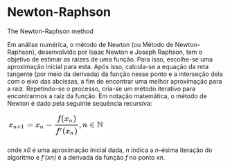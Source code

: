 # Newton-Raphson
The Newton-Raphson method

Em análise numérica, o método de Newton (ou Método de Newton–Raphson), desenvolvido por Isaac Newton e Joseph Raphson, tem o objetivo de estimar as raízes de uma função. Para isso, escolhe-se uma aproximação inicial para esta. Após isso, calcula-se a equação da reta tangente (por meio da derivada) da função nesse ponto e a interseção dela com o eixo das abcissas, a fim de encontrar uma melhor aproximação para a raiz. Repetindo-se o processo, cria-se um método iterativo para encontrarmos a raiz da função. Em notação matemática, o método de Newton é dado pela seguinte sequência recursiva: 

<p align="left">
  <img src="https://github.com/lkaranl/Newton-Raphson/raw/master/img/newton.png">
</p>

onde *x0* é uma aproximação inicial dada, *n* indica a *n*-ésima iteração do algoritmo e *f′(xn)* é a derivada da função *f* no ponto *xn*.
